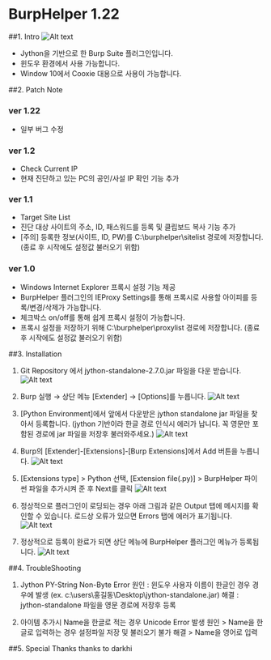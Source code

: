 # BurpHelper 1.22

##1. Intro
![Alt text](http://cfile10.uf.tistory.com/image/2170343D58A013DE090029)

- Jython을 기반으로 한 Burp Suite 플러그인입니다. 
- 윈도우 환경에서 사용 가능합니다.
- Window 10에서 Cooxie 대용으로 사용이 가능합니다.

##2. Patch Note

### ver 1.22
* 일부 버그 수정

### ver 1.2
* Check Current IP
 * 현재 진단하고 있는 PC의 공인/사설 IP 확인 기능 추가

### ver 1.1
* Target Site List
 * 진단 대상 사이트의 주소, ID, 패스워드를 등록 및 클립보드 복사 기능 추가
 * [주의] 등록한 정보(사이트, ID, PW)를 C:\burphelper\sitelist 경로에 저장합니다. 
   (종료 후 시작에도 설정값 불러오기 위함)

### ver 1.0
* Windows Internet Explorer 프록시 설정 기능 제공
 * BurpHelper 플러그인의 IEProxy Settings를 통해 프록시로 사용할 아이피를 등록/변경/삭제가 가능합니다.
 * 체크박스 on/off를 통해 쉽게 프록시 설정이 가능합니다.
 * 프록시 설정을 저장하기 위해 C:\burphelper\proxylist 경로에 저장합니다.
   (종료 후 시작에도 설정값 불러오기 위함)

##3. Installation
1. Git Repository 에서 jython-standalone-2.7.0.jar 파일을 다운 받습니다.
![Alt text](http://cfile30.uf.tistory.com/image/221AFC3758A01AC80D78EA)

2. Burp 실행 → 상단 메뉴 [Extender] → [Options]를 누릅니다.
![Alt text](http://cfile6.uf.tistory.com/image/215015455731D2D81607D8)

3. [Python Environment]에서 앞에서 다운받은 jython standalone jar 파일을 찾아서 등록합니다.
(jython 기반이라 한글 경로 인식시 에러가 납니다. 꼭 영문만 포함된 경로에 jar 파일을 저장후 불러와주세요.)
![Alt text](http://cfile1.uf.tistory.com/image/2659DC395731D37F0E3FDB)

4. Burp의 [Extender]-[Extensions]-[Burp Extensions]에서 Add 버튼을 누릅니다.
![Alt text](http://cfile27.uf.tistory.com/image/233CC9395731D46C2F3E7E)

5. [Extensions type] > Python 선택, [Extension file(.py)] > BurpHelper 파이썬 파일을 추가시켜 준 후 Next를 클릭
![Alt text](http://cfile2.uf.tistory.com/image/251BC43C5731D4F63440E8)

6. 정상적으로 플러그인이 로딩되는 경우 아래 그림과 같은 Output 탭에 메시지를 확인할 수 있습니다. 로드상 오류가 있으면 Errors 탭에 에러가 표기됩니다.
![Alt text](http://cfile29.uf.tistory.com/image/260AB73758A017EE356C33)

7. 정상적으로 등록이 완료가 되면 상단 메뉴에 BurpHelper 플러그인 메뉴가 등록됩니다.
![Alt text](http://cfile6.uf.tistory.com/image/272964345731D66C297343)

##4. TroubleShooting
1.  Jython PY-String Non-Byte Error
  원인 :  윈도우 사용자 이름이 한글인 경우 경우에 발생 
   (ex. c:\users\홍길동\Desktop\jython-standalone.jar)
  해결 : jython-standalone 파일을 영문 경로에 저장후 등록


2. 아이템 추가시 Name을 한글로 적는 경우 Unicode Error 발생
   원인 > Name을 한글로 입력하는 경우 설정파일 저장 및 불러오기 불가
   해결 > Name을 영어로 입력

##5. Special Thanks
thanks to darkhi
